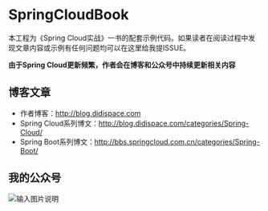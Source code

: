 # SpringCloudBook

本工程为《Spring Cloud实战》一书的配套示例代码。如果读者在阅读过程中发现文章内容或示例有任何问题均可以在这里给我提ISSUE。

**由于Spring Cloud更新频繁，作者会在博客和公众号中持续更新相关内容**

## 博客文章

- 作者博客：http://blog.didispace.com
- Spring Cloud系列博文：http://blog.didispace.com/categories/Spring-Cloud/
- Spring Boot系列博文：http://bbs.springcloud.com.cn/categories/Spring-Boot/

## 我的公众号

![输入图片说明](http://git.oschina.net/uploads/images/2017/0105/082219_0315cece_437188.jpeg "在这里输入图片标题")


